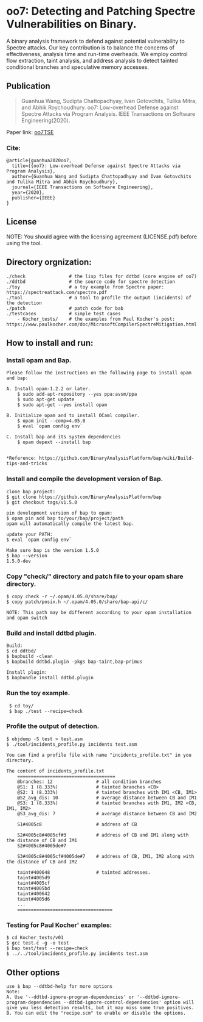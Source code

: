 # oo7: Detecting and Patching Spectre Vulnerabilities on Binary. 
A binary analysis framework to defend against potential vulnerability to Spectre attacks. Our key contribution is to balance the concerns of effectiveness, analysis time and run-time overheads. We employ control flow extraction, taint analysis, and address analysis to detect tainted conditional branches and speculative memory accesses.<oo7>
	
	
## Publication 

>  Guanhua Wang, Sudipta Chattopadhyay, Ivan Gotovchits, Tulika Mitra, and Abhik Roychoudhury. oo7: Low-overhead Defense against Spectre Attacks via Program Analysis. IEEE Transactions on Software Engineering(2020). 

Paper link: [oo7TSE](https://www.comp.nus.edu.sg/~abhik/pdf/TSE20_oo7.pdf)

### Cite:
```
@article{guanhua2020oo7,
  title={{oo7}: Low-overhead Defense against Spectre Attacks via Program Analysis},
  author={Guanhua Wang and Sudipta Chattopadhyay and Ivan Gotovchits and Tulika Mitra and Abhik Roychoudhury},
  journal={IEEE Transactions on Software Engineering},
  year={2020},
  publisher={IEEE}
}
```

## License
NOTE: You should agree with the licensing agreement (LICENSE.pdf) before using the tool. 

## Directory orgnization:
    ./check                # the lisp files for ddtbd (core engine of oo7)
    ./ddtbd                # the source code for spectre detection
    ./toy                  # a toy example from Spectre paper: https://spectreattack.com/spectre.pdf
    ./tool                 # a tool to profile the output (incidents) of the detection 
    ./patch                # patch code for bab
    ./testcases       	   # simple test cases
        - Kocher_tests/    # the examples from Paul Kocher's post: https://www.paulkocher.com/doc/MicrosoftCompilerSpectreMitigation.html
 
 
## How to install and run:

### Install opam and Bap.
    Please follow the instructions on the following page to install opam and bap:

    A. Install opam-1.2.2 or later.
        $ sudo add-apt-repository --yes ppa:avsm/ppa
        $ sudo apt-get update
        $ sudo apt-get --yes install opam

    B. Initialize opam and to install OCaml compiler.
        $ opam init --comp=4.05.0
        $ eval `opam config env`

    C. Install bap and its system dependencies
        $ opam depext --install bap


    *Reference: https://github.com/BinaryAnalysisPlatform/bap/wiki/Build-tips-and-tricks 


### Install and compile the development version of Bap.
```
clone bap project: 
$ git clone https://github.com/BinaryAnalysisPlatform/bap
$ git checkout tags/v1.5.0

pin development version of bap to opam:
$ opam pin add bap to/your/bap/project/path
opam will automatically compile the latest bap.

update your PATH:
$ eval `opam config env`

Make sure bap is the version 1.5.0
$ bap --version 
1.5.0-dev
```

### Copy "check/" directory and patch file to your opam share directory.
```
$ copy check -r ~/.opam/4.05.0/share/bap/
$ copy patch/posix.h ~/.opam/4.05.0/share/bap-api/c/

NOTE: This path may be different according to your opam installation and opam switch
```

### Build and install ddtbd plugin.

```
Build:
$ cd ddtbd/
$ bapbuild -clean 
$ bapbuild ddtbd.plugin -pkgs bap-taint,bap-primus

Install plugin:
$ bapbundle install ddtbd.plugin
```


### Run the toy example. 
```
 $ cd toy/
 $ bap ./test --recipe=check
 ```


### Profile the output of detection.
```
$ objdump -S test > test.asm
$ ./tool/incidents_profile.py incidents test.asm

You can find a profile file with name "incidents_profile.txt" in you directory. 

The content of incidents_profile.txt
	====================================
	@branches: 12                # all condition branches
	@S1: 1 (8.333%)              # tainted branches <CB>
	@S2: 1 (8.333%)              # tainted branches with IM1 <CB, IM1>
	@S2_avg_dis: 10              # average distance between CB and IM1
	@S3: 1 (8.333%)              # tainted branches with IM1, IM2 <CB, IM1, IM2>
	@S3_avg_dis: 7               # average distance between CB and IM2

	S1#4005c8                    # address of CB

	S2#4005c8#4005cf#3           # address of CB and IM1 along with the distance of CB and IM1
	S2#4005c8#4005de#7

	S3#4005c8#4005cf#4005de#7    # address of CB, IM1, IM2 along with the distance of CB and IM2

	taint#400648                 # tainted addresses. 
	taint#4005d9
	taint#4005cf
	taint#4005bd
	taint#400642
	taint#4005d6
	...
	===================================
```


### Testing for Paul Kocher' examples:
```
$ cd Kocher_tests/v01
$ gcc test.c -g -o test
$ bap test/test --recipe=check
$ ../../tool/incidents_profile.py incidents test.asm
```

## Other options
```
use $ bap --ddtbd-help for more options
Note: 
A. Use '--ddtbd-ignore-program-dependencies' or '--ddtbd-ignore-program-dependencies --ddtbd-ignore-control-dependencies' option will give you less detection results, but it may miss some true positives. 
B. You can edit the "recipe.scm" to enable or disable the options. 
```


